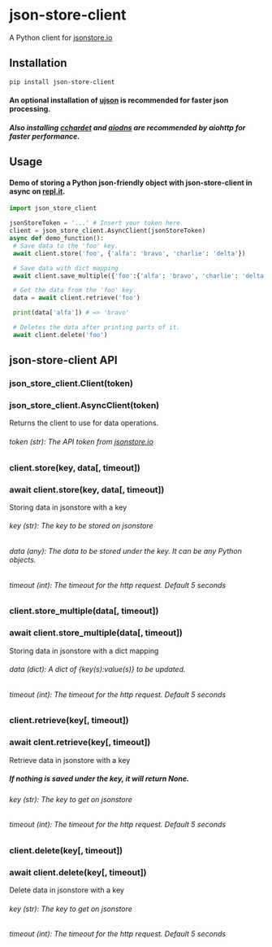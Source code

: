 # json-store-client
A Python client for [jsonstore.io](https://www.jsonstore.io/)

## Installation
```bash
pip install json-store-client
```
#### An optional installation of [ujson](https://pypi.org/project/ujson/) is recommended for faster json processing.
##### Also installing [cchardet](https://pypi.org/project/cchardet/) and [aiodns](https://pypi.org/project/aiodns/) are recommended by aiohttp for faster performance.

## Usage

#### Demo of storing a Python json-friendly object with json-store-client in async on [repl.it](https://repl.it/@leon332157/json-store-client-demo).

```python
import json_store_client

jsonStoreToken = '...' # Insert your token here.
client = json_store_client.AsyncClient(jsonStoreToken)
async def demo_function():
 # Save data to the 'foo' key.
 await client.store('foo', {'alfa': 'bravo', 'charlie': 'delta'})

 # Save data with dict mapping
 await client.save_multiple({'foo':{'alfa': 'bravo', 'charlie': 'delta'}})

 # Get the data from the 'foo' key.
 data = await client.retrieve('foo')

 print(data['alfa']) # => 'bravo'

 # Deletes the data after printing parts of it.
 await client.delete('foo')
```

## json-store-client API

### json_store_client.Client(token)
### json_store_client.AsyncClient(token)

Returns the client to use for data operations.

###### token (str): The API token from [jsonstore.io](https://www.jsonstore.io)


### client.store(key, data[, timeout])
### await client.store(key, data[, timeout])

Storing data in jsonstore with a key

###### key (str): The key to be stored on jsonstore
###### data (any): The data to be stored under the key. It can be any Python objects.
###### timeout (int): The timeout for the http request. Default 5 seconds

### client.store_multiple(data[, timeout])
### await client.store_multiple(data[, timeout])

Storing data in jsonstore with a dict mapping

###### data (dict):  A dict of {key(s):value(s)} to be updated. 
###### timeout (int): The timeout for the http request. Default 5 seconds

### client.retrieve(key[, timeout])
### await clent.retrieve(key[, timeout])
Retrieve data in jsonstore with a key

##### If nothing is saved under the key, it will return None.

###### key (str): The key to get on jsonstore
###### timeout (int): The timeout for the http request. Default 5 seconds


### client.delete(key[, timeout])
### await client.delete(key[, timeout])

Delete data in jsonstore with a key

###### key (str): The key to get on jsonstore
###### timeout (int): The timeout for the http request. Default 5 seconds
